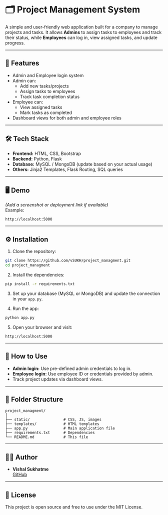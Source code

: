 
# 🗂️ Project Management System

A simple and user-friendly web application built for a company to manage projects and tasks. It allows **Admins** to assign tasks to employees and track their status, while **Employees** can log in, view assigned tasks, and update progress.

---

## 🚀 Features

- Admin and Employee login system
- Admin can:
  - Add new tasks/projects
  - Assign tasks to employees
  - Track task completion status
- Employee can:
  - View assigned tasks
  - Mark tasks as completed
- Dashboard views for both admin and employee roles

---

## 🛠️ Tech Stack

- **Frontend:** HTML, CSS, Bootstrap
- **Backend:** Python, Flask
- **Database:** MySQL / MongoDB (update based on your actual usage)
- **Others:** Jinja2 Templates, Flask Routing, SQL queries

---

## 🖥️ Demo

*(Add a screenshot or deployment link if available)*  
Example:
```
http://localhost:5000
```

---

## ⚙️ Installation

1. Clone the repository:
```bash
git clone https://github.com/vSUKH/project_managment.git
cd project_managment
```

2. Install the dependencies:
```bash
pip install -r requirements.txt
```

3. Set up your database (MySQL or MongoDB) and update the connection in your `app.py`.

4. Run the app:
```bash
python app.py
```

5. Open your browser and visit:
```
http://localhost:5000
```

---

## 🧪 How to Use

- **Admin login:** Use pre-defined admin credentials to log in.
- **Employee login:** Use employee ID or credentials provided by admin.
- Track project updates via dashboard views.

---

## 📂 Folder Structure

```
project_managment/
│
├── static/               # CSS, JS, images
├── templates/            # HTML templates
├── app.py                # Main application file
├── requirements.txt      # Dependencies
└── README.md             # This file
```

---

## 🙋‍♂️ Author

- **Vishal Sukhatme**  
  [GitHub](https://github.com/vSUKH)

---

## 📄 License

This project is open source and free to use under the MIT License.
